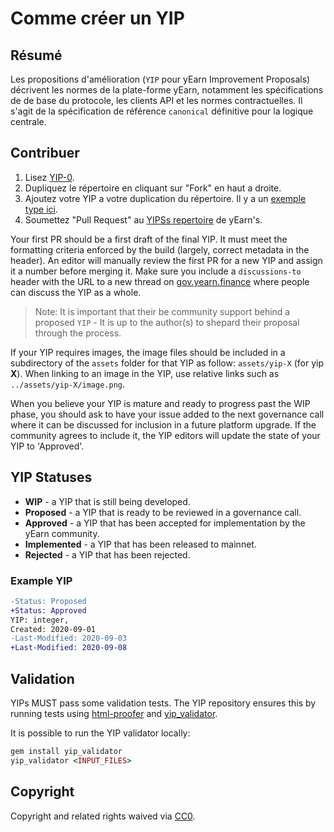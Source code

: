 # Comme créer un YIP

## Résumé

Les propositions d'amélioration \(`YIP` pour  yEarn Improvement Proposals\) décrivent les normes de la plate-forme yEarn, notamment les spécifications de  de base du protocole, les clients API  et les normes contractuelles. Il s'agit de la spécification de référence `canonical` définitive pour la logique centrale.

## Contribuer

1. Lisez [YIP-0](https://github.com/iearn-finance/YIPS/blob/master/YIPS/yip-0.md).
2. Dupliquez le répertoire en cliquant sur "Fork" en haut a droite.
3. Ajoutez votre YIP a votre duplication du répertoire. Il y a un [exemple type ici](https://github.com/iearn-finance/YIPS/blob/master/yip-X.md). 
4. Soumettez "Pull Request" au [YIPSs repertoire](https://github.com/iearn-finance/YIPS/) de yEarn's.

Your first PR should be a first draft of the final YIP. It must meet the formatting criteria enforced by the build \(largely, correct metadata in the header\). An editor will manually review the first PR for a new YIP and assign it a number before merging it. Make sure you include a `discussions-to` header with the URL to a new thread on [gov.yearn.finance](https://gov.yearn.finance/) where people can discuss the YIP as a whole.

> Note: It is important that their be community support behind a proposed `YIP` - It is up to the author\(s\) to shepard their proposal through the process.

If your YIP requires images, the image files should be included in a subdirectory of the `assets` folder for that YIP as follow: `assets/yip-X` \(for yip **X**\). When linking to an image in the YIP, use relative links such as `../assets/yip-X/image.png`.

When you believe your YIP is mature and ready to progress past the WIP phase, you should ask to have your issue added to the next governance call where it can be discussed for inclusion in a future platform upgrade. If the community agrees to include it, the YIP editors will update the state of your YIP to 'Approved'.

## YIP Statuses

* **WIP** - a YIP that is still being developed.
* **Proposed** - a YIP that is ready to be reviewed in a governance call.
* **Approved** - a YIP that has been accepted for implementation by the yEarn community.
* **Implemented** - a YIP that has been released to mainnet.
* **Rejected** - a YIP that has been rejected.

### Example YIP

```diff
-Status: Proposed
+Status: Approved
YIP: integer,
Created: 2020-09-01
-Last-Modified: 2020-09-03
+Last-Modified: 2020-09-08
```

## Validation

YIPs MUST pass some validation tests. The YIP repository ensures this by running tests using [html-proofer](https://rubygems.org/gems/html-proofer) and [yip\_validator](https://rubygems.org/gems/yip_validator).

It is possible to run the YIP validator locally:

```ruby
gem install yip_validator
yip_validator <INPUT_FILES>
```

## Copyright

Copyright and related rights waived via [CC0](https://creativecommons.org/publicdomain/zero/1.0/).

